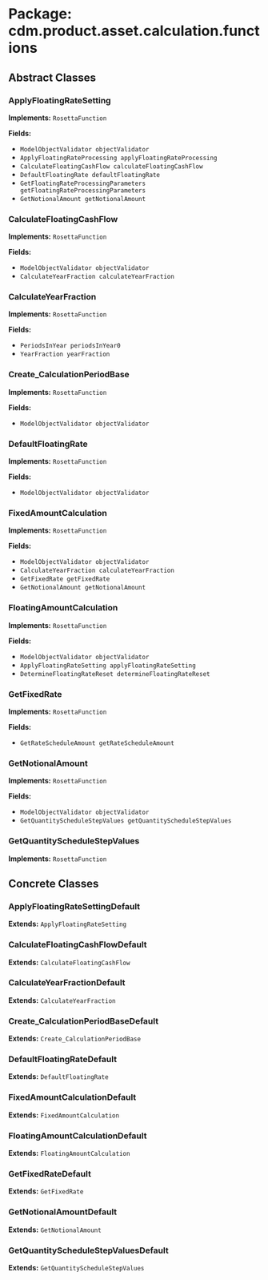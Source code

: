 # Package: cdm.product.asset.calculation.functions

## Abstract Classes

### ApplyFloatingRateSetting
**Implements:** `RosettaFunction` 

**Fields:**
- `ModelObjectValidator objectValidator`
- `ApplyFloatingRateProcessing applyFloatingRateProcessing`
- `CalculateFloatingCashFlow calculateFloatingCashFlow`
- `DefaultFloatingRate defaultFloatingRate`
- `GetFloatingRateProcessingParameters getFloatingRateProcessingParameters`
- `GetNotionalAmount getNotionalAmount`

### CalculateFloatingCashFlow
**Implements:** `RosettaFunction` 

**Fields:**
- `ModelObjectValidator objectValidator`
- `CalculateYearFraction calculateYearFraction`

### CalculateYearFraction
**Implements:** `RosettaFunction` 

**Fields:**
- `PeriodsInYear periodsInYear0`
- `YearFraction yearFraction`

### Create_CalculationPeriodBase
**Implements:** `RosettaFunction` 

**Fields:**
- `ModelObjectValidator objectValidator`

### DefaultFloatingRate
**Implements:** `RosettaFunction` 

**Fields:**
- `ModelObjectValidator objectValidator`

### FixedAmountCalculation
**Implements:** `RosettaFunction` 

**Fields:**
- `ModelObjectValidator objectValidator`
- `CalculateYearFraction calculateYearFraction`
- `GetFixedRate getFixedRate`
- `GetNotionalAmount getNotionalAmount`

### FloatingAmountCalculation
**Implements:** `RosettaFunction` 

**Fields:**
- `ModelObjectValidator objectValidator`
- `ApplyFloatingRateSetting applyFloatingRateSetting`
- `DetermineFloatingRateReset determineFloatingRateReset`

### GetFixedRate
**Implements:** `RosettaFunction` 

**Fields:**
- `GetRateScheduleAmount getRateScheduleAmount`

### GetNotionalAmount
**Implements:** `RosettaFunction` 

**Fields:**
- `ModelObjectValidator objectValidator`
- `GetQuantityScheduleStepValues getQuantityScheduleStepValues`

### GetQuantityScheduleStepValues
**Implements:** `RosettaFunction` 

## Concrete Classes

### ApplyFloatingRateSettingDefault
**Extends:** `ApplyFloatingRateSetting` 

### CalculateFloatingCashFlowDefault
**Extends:** `CalculateFloatingCashFlow` 

### CalculateYearFractionDefault
**Extends:** `CalculateYearFraction` 

### Create_CalculationPeriodBaseDefault
**Extends:** `Create_CalculationPeriodBase` 

### DefaultFloatingRateDefault
**Extends:** `DefaultFloatingRate` 

### FixedAmountCalculationDefault
**Extends:** `FixedAmountCalculation` 

### FloatingAmountCalculationDefault
**Extends:** `FloatingAmountCalculation` 

### GetFixedRateDefault
**Extends:** `GetFixedRate` 

### GetNotionalAmountDefault
**Extends:** `GetNotionalAmount` 

### GetQuantityScheduleStepValuesDefault
**Extends:** `GetQuantityScheduleStepValues` 

